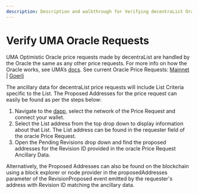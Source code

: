 ```yaml
---
description: Description and walkthrough for Verifying decentraList Oracle Requests
---
```


# Verify UMA Oracle Requests

UMA Optimistic Oracle price requests made by decentraList are handled by the Oracle the same as any other price requests. For more info on how the Oracle works, see UMA’s [docs](https://docs.umaproject.org/). See current Oracle Price Requests: [Mainnet ](https://oracle.umaproject.org/)| [Goerli](https://testnet.oracle.umaproject.org/)

The ancillary data for decentraList price requests will include List Criteria specific to the List. The Proposed Addresses for the price request can easily be found as per the steps below:

1. Navigate to the [dapp](https://decentralist-alpha.vercel.app/), select the network of the Price Request and connect your wallet.
2. Select the List address from the top drop down to display information about that List. The List address can be found in the requester field of the oracle Price Request.
3. Open the Pending Revisions drop down and find the proposed addresses for the Revision ID provided in the oracle Price Request Ancillary Data.

Alternatively, the Proposed Addresses can also be found on the blockchain using a block explorer or node provider in the proposedAddresses parameter of the RevisionProposed event emitted by the requester's address with Revision ID matching the ancillary data.
